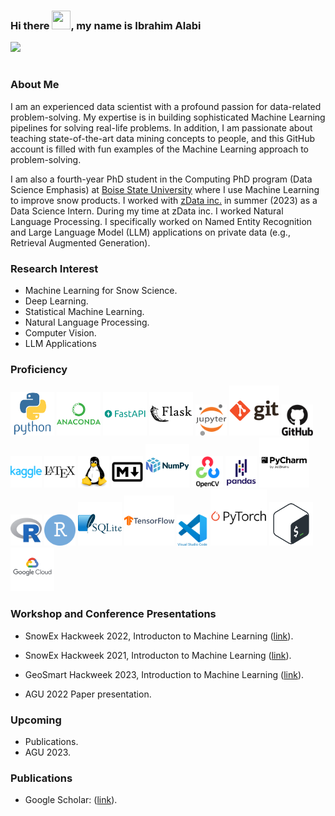 ### Hi there <img src="https://raw.githubusercontent.com/MartinHeinz/MartinHeinz/master/wave.gif" width="30px" height="30px" />, my name is Ibrahim Alabi

[<img src="https://img.shields.io/twitter/url?label=Follow%20me&url=https%3A%2F%2Ftwitter.com%2FAnalystIbrahim" />](https://twitter.com/AnalystIbrahim)
<!--
[<img src="https://img.shields.io/badge/LinkedIn-0077B5?style=for-the-badge&logo=linkedin&logoColor=white" />](https://www.linkedin.com/in/ibrahim-alabi-394a17175/)
-->

#

### About Me

I am an experienced data scientist with a profound passion for data-related problem-solving. My expertise is in building sophisticated Machine Learning pipelines for solving real-life problems. In addition, I am passionate about teaching state-of-the-art data mining concepts to people, and this GitHub account is filled with fun examples of the Machine Learning approach to problem-solving.

I am also a fourth-year PhD student in the Computing PhD program (Data Science Emphasis) at [Boise State University](https://www.boisestate.edu/computing/directory/student-directory/ibrahim-olalekan-alabi/) where I use Machine Learning to improve snow products. I worked with [zData inc.](https://zdatainc.com/) in summer (2023) as a Data Science Intern. During my time at zData inc. I worked Natural Language Processing. I specifically worked on Named Entity Recognition and Large Language Model (LLM) applications on private data (e.g., Retrieval Augmented Generation).

### Research Interest

* Machine Learning for Snow Science.
* Deep Learning.
* Statistical Machine Learning.
* Natural Language Processing.
* Computer Vision.
* LLM Applications


### Proficiency

<img src="https://github.com/devicons/devicon/blob/master/icons/python/python-original-wordmark.svg"  alt="Python Logo" width="70px" height="70px" /> <img src="https://github.com/devicons/devicon/blob/master/icons/anaconda/anaconda-original-wordmark.svg" alt="Anaconda Logo" width="70px" height="70px" /> <img src="https://github.com/devicons/devicon/blob/master/icons/fastapi/fastapi-original-wordmark.svg" alt="FastAPI Logo" width="70px" height="70px" /> <img src="https://github.com/devicons/devicon/blob/master/icons/flask/flask-original-wordmark.svg" alt="Flask Logo" width="70px" height="70px" /> <img src="https://github.com/devicons/devicon/blob/master/icons/jupyter/jupyter-original-wordmark.svg" alt="Jupyter Logo" width="50px" height="50px" /> <img src="https://github.com/devicons/devicon/blob/master/icons/git/git-original-wordmark.svg"  alt="Git Logo" width="80px" height="80px" /> <img src="https://github.com/devicons/devicon/blob/master/icons/github/github-original-wordmark.svg"  alt="GitHub Logo" width="50px" height="50px" /> <img src="https://github.com/devicons/devicon/blob/master/icons/kaggle/kaggle-original-wordmark.svg"  alt="Kaggle Logo" width="50px" height="50px" /> <img src="https://github.com/devicons/devicon/blob/master/icons/latex/latex-original.svg"  alt="Latex Logo" width="50px" height="50px" /> <img src="https://github.com/devicons/devicon/blob/master/icons/linux/linux-original.svg"  alt="Linux Logo" width="50px" height="50px" /> <img src="https://github.com/devicons/devicon/blob/master/icons/markdown/markdown-original.svg"  alt="Markdown Logo" width="50px" height="50px" /> <img src="https://github.com/devicons/devicon/blob/master/icons/numpy/numpy-original-wordmark.svg"  alt="Numpy Logo" width="70px" height="70px" /> <img src="https://github.com/devicons/devicon/blob/master/icons/opencv/opencv-original-wordmark.svg"  alt="Opencv Logo" width="50px" height="50px" /> <img src="https://github.com/devicons/devicon/blob/master/icons/pandas/pandas-original-wordmark.svg"  alt="Pandas Logo" width="50px" height="50px" /> <img src="https://github.com/devicons/devicon/blob/master/icons/pycharm/pycharm-original-wordmark.svg"  alt="Pycharm Logo" width="80px" height="80px" /> <img src="https://github.com/devicons/devicon/blob/master/icons/r/r-original.svg"  alt="R Logo" width="50px" height="50px" /> <img src="https://github.com/devicons/devicon/blob/master/icons/rstudio/rstudio-original.svg"  alt="RStudio Logo" width="50px" height="50px" /> <img src="https://github.com/devicons/devicon/blob/master/icons/sqlite/sqlite-original-wordmark.svg"  alt="Sqlite Logo" width="70px" height="70px" /> <img src="https://github.com/devicons/devicon/blob/master/icons/tensorflow/tensorflow-original-wordmark.svg"  alt="TensorFlow Logo" width="80px" height="80px" /> <img src="https://github.com/devicons/devicon/blob/master/icons/vscode/vscode-original-wordmark.svg"  alt="VScode Logo" width="50px" height="50px" /> <img src="https://github.com/devicons/devicon/blob/master/icons/pytorch/pytorch-original-wordmark.svg"  alt="PyTorch Logo" width="90px" height="90px" /> <img src="https://github.com/devicons/devicon/blob/master/icons/bash/bash-original.svg"  alt="Bash Logo" width="70px" height="70px" /> <img src="https://github.com/devicons/devicon/blob/master/icons/googlecloud/googlecloud-original-wordmark.svg"  alt="GCP Logo" width="70px" height="70px" />




### Workshop and Conference Presentations

* SnowEx Hackweek 2022, Introducton to Machine Learning ([link](https://snowex-2022.hackweek.io/tutorials/machine_learning/Machine_Learning_Tutorial.html)).

* SnowEx Hackweek 2021, Introducton to Machine Learning ([link](https://snowex-2021.hackweek.io/tutorials/machine-learning/Machine_Learning_Tutorial.html)).

* GeoSmart Hackweek 2023, Introduction to Machine Learning ([link](https://geosmart.hackweek.io/)).

* AGU 2022 Paper presentation.

### Upcoming

* Publications.
* AGU 2023.


### Publications

* Google Scholar: ([link](https://scholar.google.com/citations?user=3_S_WFwAAAAJ&hl=en)).

















<!--
**Ibrahim-Ola/Ibrahim-Ola** is a ✨ _special_ ✨ repository because its `README.md` (this file) appears on your GitHub profile.

Here are some ideas to get you started:

- 🔭 I’m currently working on ...
- 🌱 I’m currently learning ...
- 👯 I’m looking to collaborate on ...
- 🤔 I’m looking for help with ...
- 💬 Ask me about ...
- 📫 How to reach me: ...
- 😄 Pronouns: ...
- ⚡ Fun fact: ...
-->
